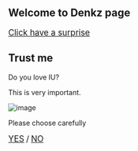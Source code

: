 ## Welcome to Denkz page
<a href="https://www.youtube.com/watch?v=y4iyuYbgt0I" target="_blank"><big>Click have a surprise</big></a>

## Trust me

Do you love IU?

This is very important.

![image](https://user-images.githubusercontent.com/91450368/135056913-3ee2b2e8-e099-45df-ab39-2b8f3c696cb4.png)

Please choose carefully


<a href="https://denkz24.github.io/Page2/" target="_blank"><big>YES</big></a>   <big>/</big>   <a href="https://encrypted-tbn0.gstatic.com/images?q=tbn:ANd9GcROv5Z2PDTd4TnBRlPImW5S7ct4QSRQOdubdQ&usqp=CAU" target="_blank"><big>NO</big></a>













